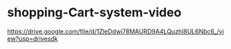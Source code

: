 # shopping-Cart-system-video

https://drive.google.com/file/d/1ZleDdwi78MAURD9A4LQuzhl8UL6Nbc6_/view?usp=drivesdk
